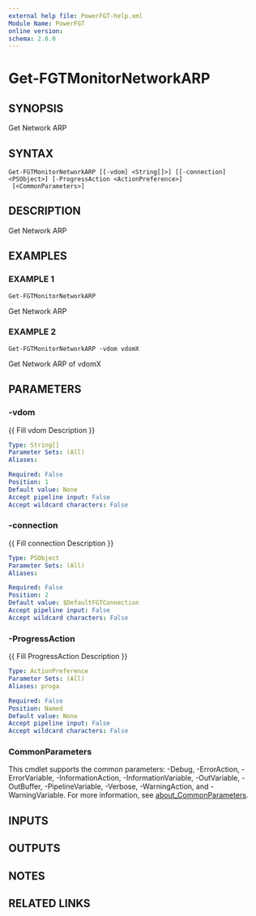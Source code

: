 ```yaml
---
external help file: PowerFGT-help.xml
Module Name: PowerFGT
online version:
schema: 2.0.0
---
```


# Get-FGTMonitorNetworkARP

## SYNOPSIS
Get Network ARP

## SYNTAX

```
Get-FGTMonitorNetworkARP [[-vdom] <String[]>] [[-connection] <PSObject>] [-ProgressAction <ActionPreference>]
 [<CommonParameters>]
```

## DESCRIPTION
Get Network ARP

## EXAMPLES

### EXAMPLE 1
```
Get-FGTMonitorNetworkARP
```

Get Network ARP

### EXAMPLE 2
```
Get-FGTMonitorNetworkARP -vdom vdomX
```

Get Network ARP of vdomX

## PARAMETERS

### -vdom
{{ Fill vdom Description }}

```yaml
Type: String[]
Parameter Sets: (All)
Aliases:

Required: False
Position: 1
Default value: None
Accept pipeline input: False
Accept wildcard characters: False
```

### -connection
{{ Fill connection Description }}

```yaml
Type: PSObject
Parameter Sets: (All)
Aliases:

Required: False
Position: 2
Default value: $DefaultFGTConnection
Accept pipeline input: False
Accept wildcard characters: False
```

### -ProgressAction
{{ Fill ProgressAction Description }}

```yaml
Type: ActionPreference
Parameter Sets: (All)
Aliases: proga

Required: False
Position: Named
Default value: None
Accept pipeline input: False
Accept wildcard characters: False
```

### CommonParameters
This cmdlet supports the common parameters: -Debug, -ErrorAction, -ErrorVariable, -InformationAction, -InformationVariable, -OutVariable, -OutBuffer, -PipelineVariable, -Verbose, -WarningAction, and -WarningVariable. For more information, see [about_CommonParameters](http://go.microsoft.com/fwlink/?LinkID=113216).

## INPUTS

## OUTPUTS

## NOTES

## RELATED LINKS
